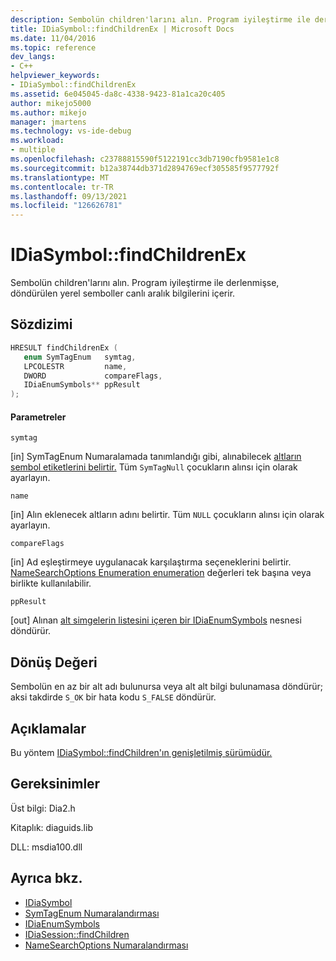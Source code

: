 ```yaml
---
description: Sembolün children'larını alın. Program iyileştirme ile derlenmişse, döndürülen yerel semboller canlı aralık bilgilerini içerir.
title: IDiaSymbol::findChildrenEx | Microsoft Docs
ms.date: 11/04/2016
ms.topic: reference
dev_langs:
- C++
helpviewer_keywords:
- IDiaSymbol::findChildrenEx
ms.assetid: 6e045045-da8c-4338-9423-81a1ca20c405
author: mikejo5000
ms.author: mikejo
manager: jmartens
ms.technology: vs-ide-debug
ms.workload:
- multiple
ms.openlocfilehash: c23788815590f5122191cc3db7190cfb9581e1c8
ms.sourcegitcommit: b12a38744db371d2894769ecf305585f9577792f
ms.translationtype: MT
ms.contentlocale: tr-TR
ms.lasthandoff: 09/13/2021
ms.locfileid: "126626781"
---
```

# <a name="idiasymbolfindchildrenex"></a>IDiaSymbol::findChildrenEx
Sembolün children'larını alın. Program iyileştirme ile derlenmişse, döndürülen yerel semboller canlı aralık bilgilerini içerir.

## <a name="syntax"></a>Sözdizimi

```C++
HRESULT findChildrenEx ( 
   enum SymTagEnum   symtag,
   LPCOLESTR         name,
   DWORD             compareFlags,
   IDiaEnumSymbols** ppResult
);
```

#### <a name="parameters"></a>Parametreler
 `symtag`

[in] SymTagEnum Numaralamada tanımlandığı gibi, alınabilecek [altların sembol etiketlerini belirtir.](../../debugger/debug-interface-access/symtagenum.md) Tüm `SymTagNull` çocukların alınsı için olarak ayarlayın.

 `name`

[in] Alın eklenecek altların adını belirtir. Tüm `NULL` çocukların alınsı için olarak ayarlayın.

 `compareFlags`

[in] Ad eşleştirmeye uygulanacak karşılaştırma seçeneklerini belirtir. [NameSearchOptions Enumeration enumeration](../../debugger/debug-interface-access/namesearchoptions.md) değerleri tek başına veya birlikte kullanılabilir.

 `ppResult`

[out] Alınan [alt simgelerin listesini içeren bir IDiaEnumSymbols](../../debugger/debug-interface-access/idiaenumsymbols.md) nesnesi döndürür.

## <a name="return-value"></a>Dönüş Değeri
 Sembolün en az bir alt adı bulunursa veya alt alt bilgi bulunamasa döndürür; aksi takdirde `S_OK` bir hata kodu `S_FALSE` döndürür.

## <a name="remarks"></a>Açıklamalar
 Bu yöntem [IDiaSymbol::findChildren'ın genişletilmiş sürümüdür.](../../debugger/debug-interface-access/idiasymbol-findchildren.md)

## <a name="requirements"></a>Gereksinimler
 Üst bilgi: Dia2.h

 Kitaplık: diaguids.lib

 DLL: msdia100.dll

## <a name="see-also"></a>Ayrıca bkz.
- [IDiaSymbol](../../debugger/debug-interface-access/idiasymbol.md)
- [SymTagEnum Numaralandırması](../../debugger/debug-interface-access/symtagenum.md)
- [IDiaEnumSymbols](../../debugger/debug-interface-access/idiaenumsymbols.md)
- [IDiaSession::findChildren](../../debugger/debug-interface-access/idiasession-findchildren.md)
- [NameSearchOptions Numaralandırması](../../debugger/debug-interface-access/namesearchoptions.md)
